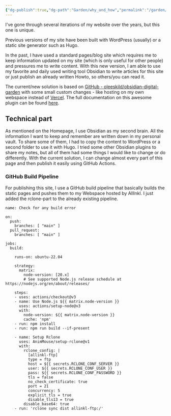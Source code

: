 ```yaml
---
{"dg-publish":true,"dg-path":"Garden/why_and_how","permalink":"/garden/why-and-how/","created":"2024-06-15T09:22","updated":"2024-06-15T21:02"}
---
```


I've gone through several iterations of my website over the years, but this one is unique.

Previous versions of my site have been built with WordPress (usually) or a static site generator such as Hugo.

In the past, I have used a standard pages/blog site which requires me to keep information updated on my site (which is only useful for other people) and pressures me to write content. With this new version, I am able to use my favorite and daily used writing tool Obsidian to write articles for this site or just publish an already written Howto, so others/you can read it.

The current/new solution is based on [GitHub - oleeskild/obsidian-digital-garden](https://github.com/oleeskild/obsidian-digital-garden) with some small custom changes - like hosting on my own webspace instead of [Vercel](https://vercel.com). The full documentation on this awesome plugin can be found [here](https://dg-docs.ole.dev).

## Technical part
As mentioned on the Homepage, I use Obsidian as my second brain. All the information I want to keep and remember are written down in my personal vault. To share some of them, I had to copy the content to WordPress or a second folder to use it with Hugo. I tried some other Obsidian plugins to share my notes, but all of them had some things I would like to change or do differently. With the current solution, I can change almost every part of this page and then publish it easily using GitHub Actions.
### GitHub Build Pipeline
For publishing this site, I use a GitHub build pipeline that basically builds the static pages and pushes them to my Webspace hosted by AllInkl. I just added the rclone-part to the already existing pipeline.
```
name: Check for any build error

on:
  push:
    branches: [ "main" ]
  pull_request:
    branches: [ "main" ]

jobs:
  build:

    runs-on: ubuntu-22.04

    strategy:
      matrix:
        node-version: [20.x]
        # See supported Node.js release schedule at https://nodejs.org/en/about/releases/

    steps:
    - uses: actions/checkout@v3
    - name: Use Node.js ${{ matrix.node-version }}
      uses: actions/setup-node@v3
      with:
        node-version: ${{ matrix.node-version }}
        cache: 'npm'
    - run: npm install
    - run: npm run build --if-present

    - name: Setup Rclone
      uses: AnimMouse/setup-rclone@v1
      with:
        rclone_config: |
          [allinkl-ftp]
          type = ftp
          host = ${{ secrets.RCLONE_CONF_SERVER }}
          user: ${{ secrets.RCLONE_CONF_USER }}
          pass: ${{ secrets.RCLONE_CONF_PASSWORD }}
          tls = false
          no_check_certificate: true
          port = 21
          concurrency: 5
          explicit_tls = true
          disable_tls13 = true
        disable_base64: true
    - run: 'rclone sync dist allinkl-ftp:/'
```